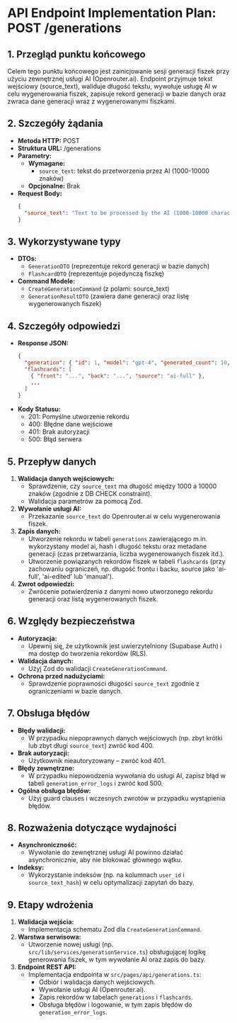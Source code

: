 # API Endpoint Implementation Plan: POST /generations

## 1. Przegląd punktu końcowego

Celem tego punktu końcowego jest zainicjowanie sesji generacji fiszek przy użyciu zewnętrznej usługi AI (Openrouter.ai). Endpoint przyjmuje tekst wejściowy (source_text), waliduje długość tekstu, wywołuje usługę AI w celu wygenerowania fiszek, zapisuje rekord generacji w bazie danych oraz zwraca dane generacji wraz z wygenerowanymi fiszkami.

## 2. Szczegóły żądania

- **Metoda HTTP:** POST
- **Struktura URL:** /generations
- **Parametry:**
  - **Wymagane:**
    - `source_text`: tekst do przetworzenia przez AI (1000-10000 znaków)
  - **Opcjonalne:** Brak
- **Request Body:**
  ```json
  {
    "source_text": "Text to be processed by the AI (1000-10000 characters)"
  }
  ```

## 3. Wykorzystywane typy

- **DTOs:**
  - `GenerationDTO` (reprezentuje rekord generacji w bazie danych)
  - `FlashcardDTO` (reprezentuje pojedynczą fiszkę)
- **Command Modele:**
  - `CreateGenerationCommand` (z polami: source_text)
  - `GenerationResultDTO` (zawiera dane generacji oraz listę wygenerowanych fiszek)

## 4. Szczegóły odpowiedzi

- **Response JSON:**
  ```json
  {
    "generation": { "id": 1, "model": "gpt-4", "generated_count": 10, ... },
    "flashcards": [
      { "front": "...", "back": "...", "source": "ai-full" },
      ...
    ]
  }
  ```
- **Kody Statusu:**
  - 201: Pomyślne utworzenie rekordu
  - 400: Błędne dane wejściowe
  - 401: Brak autoryzacji
  - 500: Błąd serwera

## 5. Przepływ danych

1. **Walidacja danych wejściowych:**
   - Sprawdzenie, czy `source_text` ma długość między 1000 a 10000 znaków (zgodnie z DB CHECK constraint).
   - Walidacja parametrów za pomocą Zod.
2. **Wywołanie usługi AI:**
   - Przekazanie `source_text` do Openrouter.ai w celu wygenerowania fiszek.
3. **Zapis danych:**
   - Utworzenie rekordu w tabeli `generations` zawierającego m.in. wykorzystany model ai, hash i długość tekstu oraz metadane generacji (czas przetwarzania, liczba wygenerowanych fiszek itd.).
   - Utworzenie powiązanych rekordów fiszek w tabeli `flashcards` (przy zachowaniu ograniczeń, np. długość frontu i backu, source jako 'ai-full', 'ai-edited' lub 'manual').
4. **Zwrot odpowiedzi:**
   - Zwrócenie potwierdzenia z danymi nowo utworzonego rekordu generacji oraz listą wygenerowanych fiszek.

## 6. Względy bezpieczeństwa

- **Autoryzacja:**
  - Upewnij się, że użytkownik jest uwierzytelniony (Supabase Auth) i ma dostęp do tworzenia rekordów (RLS).
- **Walidacja danych:**
  - Użyj Zod do walidacji `CreateGenerationCommand`.
- **Ochrona przed nadużyciami:**
  - Sprawdzenie poprawności długości `source_text` zgodnie z ograniczeniami w bazie danych.

## 7. Obsługa błędów

- **Błędy walidacji:**
  - W przypadku niepoprawnych danych wejściowych (np. zbyt krótki lub zbyt długi `source_text`) zwróć kod 400.
- **Brak autoryzacji:**
  - Użytkownik nieautoryzowany – zwróć kod 401.
- **Błędy zewnętrzne:**
  - W przypadku niepowodzenia wywołania do usługi AI, zapisz błąd w tabeli `generation_error_logs` i zwróć kod 500.
- **Ogólna obsługa błędów:**
  - Użyj guard clauses i wczesnych zwrotów w przypadku wystąpienia błędów.

## 8. Rozważenia dotyczące wydajności

- **Asynchroniczność:**
  - Wywołanie do zewnętrznej usługi AI powinno działać asynchronicznie, aby nie blokować głównego wątku.
- **Indeksy:**
  - Wykorzystanie indeksów (np. na kolumnach `user_id` i `source_text_hash`) w celu optymalizacji zapytań do bazy.

## 9. Etapy wdrożenia

1. **Walidacja wejścia:**
   - Implementacja schematu Zod dla `CreateGenerationCommand`.
2. **Warstwa serwisowa:**
   - Utworzenie nowej usługi (np. `src/lib/services/generationService.ts`) obsługującej logikę generowania fiszek, w tym wywołanie AI oraz zapis do bazy.
3. **Endpoint REST API:**
   - Implementacja endpointa w `src/pages/api/generations.ts`:
     - Odbiór i walidacja danych wejściowych.
     - Wywołanie usługi AI (Openrouter.ai).
     - Zapis rekordów w tabelach `generations` i `flashcards`.
     - Obsługa błędów i logowanie, w tym zapis błędów do `generation_error_logs`.
